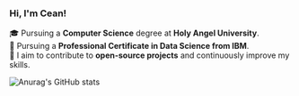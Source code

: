 ### Hi, I'm Cean!

  🎓 Pursuing a **Computer Science** degree at **Holy Angel University**.<br/>
  📜 Pursuing a **Professional Certificate in Data Science from IBM**.<br/>
  🎯 I aim to contribute to **open-source projects** and continuously improve my skills.<br/>

  ![Anurag's GitHub stats](https://github-readme-stats.vercel.app/api?username=Siyanfr&show_icons=true&theme=merko)
